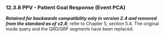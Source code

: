 ### 12.3.8 PPV - Patient Goal Response (Event PCA) 

**_Retained for backwards compatibility only in version 2.4 and removed from the standard as of v2.8_**; refer to Chapter 5, section 5.4. The original mode query and the QRD/QRF segments have been replaced.
